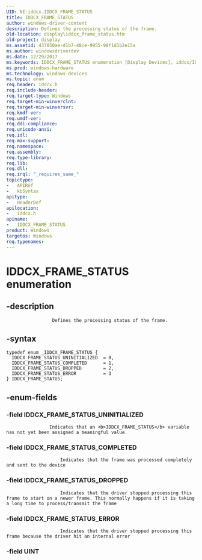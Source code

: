 ```yaml
---
UID: NE:iddcx.IDDCX_FRAME_STATUS
title: IDDCX_FRAME_STATUS
author: windows-driver-content
description: Defines the processing status of the frame.
old-location: display\iddcx_frame_status.htm
old-project: display
ms.assetid: 437050ae-d1b7-48ce-9955-98f1d1b2e15a
ms.author: windowsdriverdev
ms.date: 12/29/2017
ms.keywords: IDDCX_FRAME_STATUS enumeration [Display Devices], iddcx/IDDCX_FRAME_STATUS, IDDCX_FRAME_STATUS_DROPPED, display.iddcx_frame_status, IDDCX_FRAME_STATUS_ERROR, iddcx/IDDCX_FRAME_STATUS_ERROR, IDDCX_FRAME_STATUS_COMPLETED, iddcx/IDDCX_FRAME_STATUS_COMPLETED, iddcx/IDDCX_FRAME_STATUS_DROPPED, iddcx/IDDCX_FRAME_STATUS_UNINITIALIZED, IDDCX_FRAME_STATUS, IDDCX_FRAME_STATUS_UNINITIALIZED
ms.prod: windows-hardware
ms.technology: windows-devices
ms.topic: enum
req.header: iddcx.h
req.include-header: 
req.target-type: Windows
req.target-min-winverclnt: 
req.target-min-winversvr: 
req.kmdf-ver: 
req.umdf-ver: 
req.ddi-compliance: 
req.unicode-ansi: 
req.idl: 
req.max-support: 
req.namespace: 
req.assembly: 
req.type-library: 
req.lib: 
req.dll: 
req.irql: "_requires_same_"
topictype:
-	APIRef
-	kbSyntax
apitype:
-	HeaderDef
apilocation:
-	iddcx.h
apiname:
-	IDDCX_FRAME_STATUS
product: Windows
targetos: Windows
req.typenames: 
---
```


# IDDCX_FRAME_STATUS enumeration


## -description



                     Defines the processing status of the frame.
                


## -syntax


````
typedef enum _IDDCX_FRAME_STATUS { 
  IDDCX_FRAME_STATUS_UNINITIALIZED  = 0,
  IDDCX_FRAME_STATUS_COMPLETED      = 1,
  IDDCX_FRAME_STATUS_DROPPED        = 2,
  IDDCX_FRAME_STATUS_ERROR          = 3
} IDDCX_FRAME_STATUS;
````


## -enum-fields




### -field IDDCX_FRAME_STATUS_UNINITIALIZED


                        
                    Indicates that an <b>IDDCX_FRAME_STATUS</b> variable has not yet been assigned a meaningful value.


### -field IDDCX_FRAME_STATUS_COMPLETED


                        Indicates that the frame was processed completely and sent to the device
                    


### -field IDDCX_FRAME_STATUS_DROPPED


                        Indicates that the driver stopped processing this frame to start on a newer frame. This normally happens if it is taking a long time to process/transmit the frame
                    


### -field IDDCX_FRAME_STATUS_ERROR


                        Indicates that the driver stopped processing this frame because the driver hit an internal error
                    


### -field UINT



